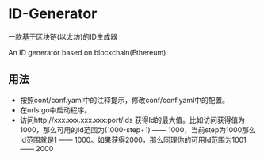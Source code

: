 # ID-Generator

一款基于区块链(以太坊)的ID生成器

An ID generator based on blockchain(Ethereum)

## 用法
- 按照conf/conf.yaml中的注释提示，修改conf/conf.yaml中的配置。
- 在urls.go中启动程序。
- 访问http://xxx.xxx.xxx.xxx:port/ids 获得Id的最大值。比如访问获得值为1000，那么可用的Id范围为(1000-step+1) —— 1000，当前step为1000那么Id范围就是1 —— 1000。如果获得2000，那么同理你的可用Id范围为1001 —— 2000
